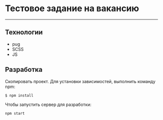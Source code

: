 # Тестовое задание на вакансию
____
## Технологии 
- pug
- SCSS
- JS

## Разработка

Скопировать проект. Для установки зависимостей, выполнить команду npm:
```npm
$ npm install 
```

Чтобы запустить сервер для разработки:

```npm
npm start
```
